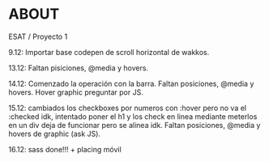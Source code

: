 # ABOUT
ESAT / Proyecto 1

9.12: Importar base codepen de scroll horizontal de wakkos.

13.12: Faltan pisiciones, @media y hovers.

14.12: Comenzado la operación con la barra. Faltan posiciones, @media y hovers. Hover graphic preguntar por JS.

15.12: cambiados los checkboxes por numeros con :hover pero no va el :checked idk, intentado poner el h1 y los check en linea mediante meterlos en un div deja de funcionar pero se alinea idk. Faltan posiciones, @media y hovers de graphic (ask JS).

16.12: sass done!!! + placing móvil